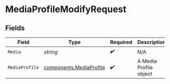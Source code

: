 # MediaProfileModifyRequest


## Fields

| Field                                                              | Type                                                               | Required                                                           | Description                                                        |
| ------------------------------------------------------------------ | ------------------------------------------------------------------ | ------------------------------------------------------------------ | ------------------------------------------------------------------ |
| `Media`                                                            | *string*                                                           | :heavy_check_mark:                                                 | N/A                                                                |
| `MediaProfile`                                                     | [components.MediaProfile](../../models/components/mediaprofile.md) | :heavy_check_mark:                                                 | A Media Profile object                                             |